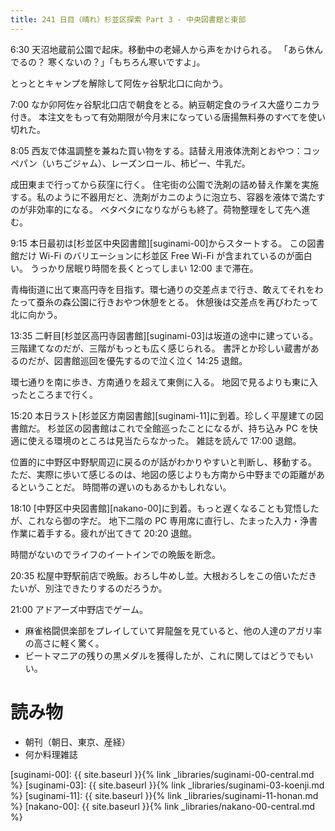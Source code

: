 ```yaml
---
title: 241 日目（晴れ）杉並区探索 Part 3 - 中央図書館と東部
---
```


6:30 天沼地蔵前公園で起床。移動中の老婦人から声をかけられる。
「あら休んでるの？ 寒くないの？」「もちろん寒いですよ」。

とっととキャンプを解除して阿佐ヶ谷駅北口に向かう。

7:00 なか卯阿佐ヶ谷駅北口店で朝食をとる。納豆朝定食のライス大盛りニカラ付き。
本注文をもって有効期限が今月末になっている唐揚無料券のすべてを使い切れた。

8:05 西友で体温調整を兼ねた買い物をする。詰替え用液体洗剤とおやつ：コッペパン（いちごジャム）、レーズンロール、柿ピー、牛乳だ。

成田東まで行ってから荻窪に行く。
住宅街の公園で洗剤の詰め替え作業を実施する。私のように不器用だと、洗剤がカニのように泡立ち、容器を液体で満たすのが非効率的になる。
ベタベタになりながらも終了。荷物整理をして先へ進む。

9:15 本日最初は[杉並区中央図書館][suginami-00]からスタートする。
この図書館だけ Wi-Fi のバリエーションに杉並区 Free Wi-Fi が含まれているのが面白い。
うっかり居眠り時間を長くとってしまい 12:00 まで滞在。

青梅街道に出て東高円寺を目指す。環七通りの交差点まで行き、敢えてそれをわたって蚕糸の森公園に行きおやつ休憩をとる。
休憩後は交差点を再びわたって北に向かう。

13:35 二軒目[杉並区高円寺図書館][suginami-03]は坂道の途中に建っている。三階建てなのだが、三階がもっとも広く感じられる。
書評とか珍しい蔵書があるのだが、図書館巡回を優先するので泣く泣く 14:25 退館。

環七通りを南に歩き、方南通りを超えて東側に入る。
地図で見るよりも東に入ったところまで行く。

15:20 本日ラスト[杉並区方南図書館][suginami-11]に到着。珍しく平屋建ての図書館だ。
杉並区の図書館はこれで全館巡ったことになるが、持ち込み PC を快適に使える環境のところは見当たらなかった。
雑誌を読んで 17:00 退館。

位置的に中野区中野駅周辺に戻るのが話がわかりやすいと判断し、移動する。
ただ、実際に歩いて感じるのは、地図の感じよりも方南から中野までの距離があるということだ。
時間帯の遅いのもあるかもしれない。

18:10 [中野区中央図書館][nakano-00]に到着。もっと遅くなることも覚悟したが、これなら御の字だ。
地下二階の PC 専用席に直行し、たまった入力・浄書作業に着手する。疲れが出てきて 20:20 退館。

時間がないのでライフのイートインでの晩飯を断念。

20:35 松屋中野駅前店で晩飯。おろし牛めし並。大根おろしをこの倍いただきたいが、別注できたりするのだろうか。

21:00 アドアーズ中野店でゲーム。
* 麻雀格闘倶楽部をプレイしていて昇龍盤を見ていると、他の人達のアガリ率の高さに軽く驚く。
* ビートマニアの残りの黒メダルを獲得したが、これに関してはどうでもいい。

# 読み物

* 朝刊（朝日、東京、産経）
* 何か料理雑誌

[suginami-00]: {{ site.baseurl }}{% link _libraries/suginami-00-central.md %}
[suginami-03]: {{ site.baseurl }}{% link _libraries/suginami-03-koenji.md %}
[suginami-11]: {{ site.baseurl }}{% link _libraries/suginami-11-honan.md %}
[nakano-00]: {{ site.baseurl }}{% link _libraries/nakano-00-central.md %}
